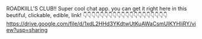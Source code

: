 ROADKIILL'S CLUB!! Super cool chat app.
you can get it right here in this beutiful, clickable, edible, link!
👇👇👇👇👇👇👇👇👇👇👇👇👇👇👇👇👇👇👇👇
https://drive.google.com/file/d/1xdL2HHd3YKdtwUtKuAWaCsmUlKYHIiRY/view?usp=sharing
